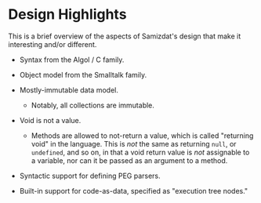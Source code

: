 Design Highlights
=================

This is a brief overview of the aspects of Samizdat's design that make
it interesting and/or different.

* Syntax from the Algol / C family.

* Object model from the Smalltalk family.

* Mostly-immutable data model.
  * Notably, all collections are immutable.

* Void is not a value.
  * Methods are allowed to not-return a value, which is called "returning
    void" in the language. This is *not* the same as returning `null`, or
    `undefined`, and so on, in that a void return value is *not* assignable
    to a variable, nor can it be passed as an argument to a method.

* Syntactic support for defining PEG parsers.

* Built-in support for code-as-data, specified as "execution tree nodes."

